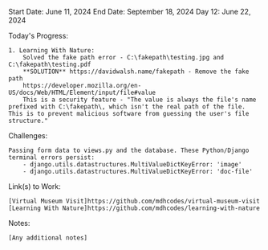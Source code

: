Start Date: June 11, 2024
End Date: September 18, 2024
Day 12: June 22, 2024

Today's Progress:

    1. Learning With Nature:  
        Solved the fake path error - C:\fakepath\testing.jpg and C:\fakepath\testing.pdf
        **SOLUTION** https://davidwalsh.name/fakepath - Remove the fake path
        https://developer.mozilla.org/en-US/docs/Web/HTML/Element/input/file#value
        This is a security feature - "The value is always the file's name prefixed with C:\fakepath\, which isn't the real path of the file. This is to prevent malicious software from guessing the user's file structure."

Challenges:

    Passing form data to views.py and the database. These Python/Django terminal errors persist:
        - django.utils.datastructures.MultiValueDictKeyError: 'image'
        - django.utils.datastructures.MultiValueDictKeyError: 'doc-file'  
    
Link(s) to Work:

    [Virtual Museum Visit]https://github.com/mdhcodes/virtual-museum-visit
    [Learning With Nature]https://github.com/mdhcodes/learning-with-nature

Notes:

    [Any additional notes]